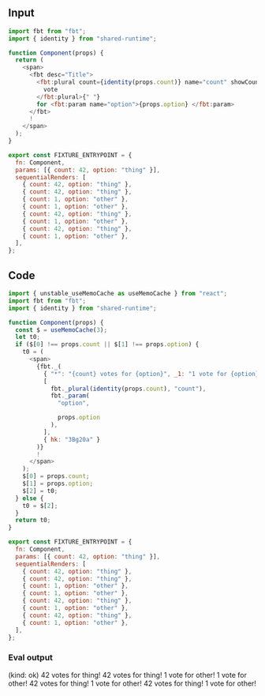 
## Input

```javascript
import fbt from "fbt";
import { identity } from "shared-runtime";

function Component(props) {
  return (
    <span>
      <fbt desc="Title">
        <fbt:plural count={identity(props.count)} name="count" showCount="yes">
          vote
        </fbt:plural>{" "}
        for <fbt:param name="option">{props.option} </fbt:param>
      </fbt>
      !
    </span>
  );
}

export const FIXTURE_ENTRYPOINT = {
  fn: Component,
  params: [{ count: 42, option: "thing" }],
  sequentialRenders: [
    { count: 42, option: "thing" },
    { count: 42, option: "thing" },
    { count: 1, option: "other" },
    { count: 1, option: "other" },
    { count: 42, option: "thing" },
    { count: 1, option: "other" },
    { count: 42, option: "thing" },
    { count: 1, option: "other" },
  ],
};

```

## Code

```javascript
import { unstable_useMemoCache as useMemoCache } from "react";
import fbt from "fbt";
import { identity } from "shared-runtime";

function Component(props) {
  const $ = useMemoCache(3);
  let t0;
  if ($[0] !== props.count || $[1] !== props.option) {
    t0 = (
      <span>
        {fbt._(
          { "*": "{count} votes for {option}", _1: "1 vote for {option}" },
          [
            fbt._plural(identity(props.count), "count"),
            fbt._param(
              "option",

              props.option
            ),
          ],
          { hk: "3Bg20a" }
        )}
        !
      </span>
    );
    $[0] = props.count;
    $[1] = props.option;
    $[2] = t0;
  } else {
    t0 = $[2];
  }
  return t0;
}

export const FIXTURE_ENTRYPOINT = {
  fn: Component,
  params: [{ count: 42, option: "thing" }],
  sequentialRenders: [
    { count: 42, option: "thing" },
    { count: 42, option: "thing" },
    { count: 1, option: "other" },
    { count: 1, option: "other" },
    { count: 42, option: "thing" },
    { count: 1, option: "other" },
    { count: 42, option: "thing" },
    { count: 1, option: "other" },
  ],
};

```
      
### Eval output
(kind: ok) <span>42 votes for thing!</span>
<span>42 votes for thing!</span>
<span>1 vote for other!</span>
<span>1 vote for other!</span>
<span>42 votes for thing!</span>
<span>1 vote for other!</span>
<span>42 votes for thing!</span>
<span>1 vote for other!</span>